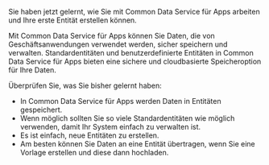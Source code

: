 Sie haben jetzt gelernt, wie Sie mit Common Data Service für Apps arbeiten und Ihre erste Entität erstellen können. 

Mit Common Data Service für Apps können Sie Daten, die von Geschäftsanwendungen verwendet werden, sicher speichern und verwalten. Standardentitäten und benutzerdefinierte Entitäten in Common Data Service für Apps bieten eine sichere und cloudbasierte Speicheroption für Ihre Daten.

Überprüfen Sie, was Sie bisher gelernt haben:
- In Common Data Service für Apps werden Daten in Entitäten gespeichert. 
- Wenn möglich sollten Sie so viele Standardentitäten wie möglich verwenden, damit Ihr System einfach zu verwalten ist.
- Es ist einfach, neue Entitäten zu erstellen.
- Am besten können Sie Daten an eine Entität übertragen, wenn Sie eine Vorlage erstellen und diese dann hochladen. 
